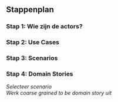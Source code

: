 ## Stappenplan

### Stap 1: Wie zijn de actors?



### Stap 2:  Use Cases




### Stap 3: Scenarios




### Stap 4: Domain Stories

_Selecteer scenario_  
_Werk coarse grained to be domain story uit_
